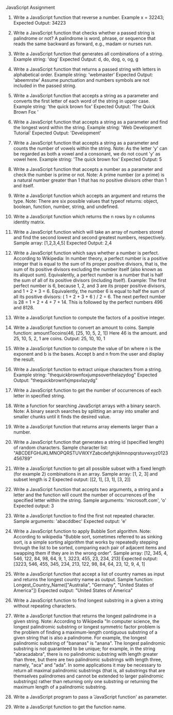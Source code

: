 JavaScript Assignment

1. Write a JavaScript function that reverse a number. 
Example x = 32243;
Expected Output: 34223 

2. Write a JavaScript function that checks whether a passed string is palindrome or not? 
A palindrome is word, phrase, or sequence that reads the same backward as forward, e.g., madam or nurses run.

3. Write a JavaScript function that generates all combinations of a string. 
Example string: 'dog' 
Expected Output: d, do, dog, o, og, g 

4. Write a JavaScript function that returns a passed string with letters in alphabetical order. 
Example string: 'webmaster' 
Expected Output: 'abeemrstw'
Assume punctuation and numbers symbols are not included in the passed string.

5. Write a JavaScript function that accepts a string as a parameter and converts the first letter of each word of the string in upper case. 
Example string: 'the quick brown fox' 
Expected Output: 'The Quick Brown Fox '

6. Write a JavaScript function that accepts a string as a parameter and find the longest word within the string. 
Example string: 'Web Development Tutorial' 
Expected Output: 'Development'

7. Write a JavaScript function that accepts a string as a parameter and counts the number of vowels within the string. 
Note: As the letter 'y' can be regarded as both a vowel and a consonant, we do not count 'y' as vowel here. 
Example string: 'The quick brown fox' 
Expected Output: 5

8. Write a JavaScript function that accepts a number as a parameter and check the number is prime or not. 
Note: A prime number (or a prime) is a natural number greater than 1 that has no positive divisors other than 1 and itself.

9. Write a JavaScript function which accepts an argument and returns the type. 
Note: There are six possible values that typeof returns: object, boolean, function, number, string, and undefined.

10. Write a JavaScript function which returns the n rows by n columns identity matrix. 

11. Write a JavaScript function which will take an array of numbers stored and find the second lowest and second greatest numbers, respectively. 
Sample array: [1,2,3,4,5]
Expected Output: 2,4 

12. Write a JavaScript function which says whether a number is perfect. 
According to Wikipedia: In number theory, a perfect number is a positive integer that is equal to the sum of its proper positive divisors, that is, the sum of its positive divisors excluding the number itself (also known as its aliquot sum). Equivalently, a perfect number is a number that is half the sum of all of its positive divisors (including itself).
Example: The first perfect number is 6, because 1, 2, and 3 are its proper positive divisors, and 1 + 2 + 3 = 6. Equivalently, the number 6 is equal to half the sum of all its positive divisors: ( 1 + 2 + 3 + 6 ) / 2 = 6. The next perfect number is 28 = 1 + 2 + 4 + 7 + 14. This is followed by the perfect numbers 496 and 8128.

13. Write a JavaScript function to compute the factors of a positive integer. 

14. Write a JavaScript function to convert an amount to coins. 
Sample function: amountTocoins(46, [25, 10, 5, 2, 1])
Here 46 is the amount. and 25, 10, 5, 2, 1 are coins. 
Output: 25, 10, 10, 1

15. Write a JavaScript function to compute the value of bn where n is the exponent and b is the bases. Accept b and n from the user and display the result. 

16. Write a JavaScript function to extract unique characters from a string. 
Example string: "thequickbrownfoxjumpsoverthelazydog"
Expected Output: "thequickbrownfxjmpsvlazydg"

17. Write a JavaScript function to get the number of occurrences of each letter in specified string. 

18. Write a function for searching JavaScript arrays with a binary search. 
Note: A binary search searches by splitting an array into smaller and smaller chunks until it finds the desired value.

19. Write a JavaScript function that returns array elements larger than a number. 

20. Write a JavaScript function that generates a string id (specified length) of random characters. 
Sample character list: "ABCDEFGHIJKLMNOPQRSTUVWXYZabcdefghijklmnopqrstuvwxyz0123456789"

21. Write a JavaScript function to get all possible subset with a fixed length (for example 2) combinations in an array. 
Sample array: [1, 2, 3] and subset length is 2 
Expected output: [[2, 1], [3, 1], [3, 2]]

22. Write a JavaScript function that accepts two arguments, a string and a letter and the function will count the number of occurrences of the specified letter within the string. 
Sample arguments: 'microsoft.com', 'o' 
Expected output: 3 

23. Write a JavaScript function to find the first not repeated character. 
Sample arguments: 'abacddbec' 
Expected output: 'e' 

24. Write a JavaScript function to apply Bubble Sort algorithm. 
Note: According to wikipedia "Bubble sort, sometimes referred to as sinking sort, is a simple sorting algorithm that works by repeatedly stepping through the list to be sorted, comparing each pair of adjacent items and swapping them if they are in the wrong order". 
Sample array: [12, 345, 4, 546, 122, 84, 98, 64, 9, 1, 3223, 455, 23, 234, 213]
Expected output: [3223, 546, 455, 345, 234, 213, 122, 98, 84, 64, 23, 12, 9, 4, 1]

25. Write a JavaScript function that accept a list of country names as input and returns the longest country name as output. 
Sample function: Longest_Country_Name(["Australia", "Germany", "United States of America"])
Expected output: "United States of America"

26. Write a JavaScript function to find longest substring in a given a string without repeating characters. 

27. Write a JavaScript function that returns the longest palindrome in a given string. 
Note: According to Wikipedia "In computer science, the longest palindromic substring or longest symmetric factor problem is the problem of finding a maximum-length contiguous substring of a given string that is also a palindrome. For example, the longest palindromic substring of "bananas" is "anana". The longest palindromic substring is not guaranteed to be unique; for example, in the string "abracadabra", there is no palindromic substring with length greater than three, but there are two palindromic substrings with length three, namely, "aca" and "ada".
In some applications it may be necessary to return all maximal palindromic substrings (that is, all substrings that are themselves palindromes and cannot be extended to larger palindromic substrings) rather than returning only one substring or returning the maximum length of a palindromic substring.

28. Write a JavaScript program to pass a 'JavaScript function' as parameter. 

29. Write a JavaScript function to get the function name. 